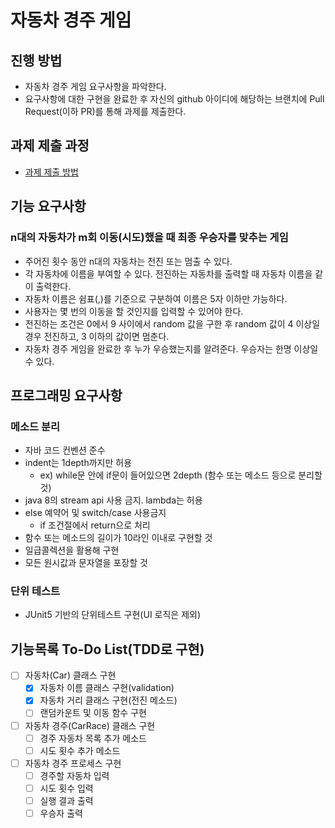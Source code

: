 # 자동차 경주 게임
## 진행 방법
* 자동차 경주 게임 요구사항을 파악한다.
* 요구사항에 대한 구현을 완료한 후 자신의 github 아이디에 해당하는 브랜치에 Pull Request(이하 PR)를 통해 과제를 제출한다.

## 과제 제출 과정
* [과제 제출 방법](https://github.com/next-step/nextstep-docs/tree/master/precourse)

## 기능 요구사항
### n대의 자동차가 m회 이동(시도)했을 때 최종 우승자를 맞추는 게임
* 주어진 횟수 동안 n대의 자동차는 전진 또는 멈출 수 있다.
* 각 자동차에 이름을 부여할 수 있다. 전진하는 자동차를 출력할 때 자동차 이름을 같이 출력한다.
* 자동차 이름은 쉼표(,)를 기준으로 구분하여 이름은 5자 이하만 가능하다.
* 사용자는 몇 번의 이동을 할 것인지를 입력할 수 있어야 한다.
* 전진하는 조건은 0에서 9 사이에서 random 값을 구한 후 random 값이 4 이상일 경우 전진하고, 3 이하의 값이면 멈춘다.
* 자동차 경주 게임을 완료한 후 누가 우승했는지를 알려준다. 우승자는 한명 이상일 수 있다.

## 프로그래밍 요구사항
### 메소드 분리
* 자바 코드 컨벤션 준수
* indent는 1depth까지만 허용
  * ex) while문 안에 if문이 들어있으면 2depth (함수 또는 메소드 등으로 분리할 것)
* java 8의 stream api 사용 금지. lambda는 허용
* else 예약어 및 switch/case 사용금지
  * if 조건절에서 return으로 처리
* 함수 또는 메소드의 길이가 10라인 이내로 구현할 것
* 일급콜렉션을 활용해 구현
* 모든 원시값과 문자열을 포장할 것
### 단위 테스트
* JUnit5 기반의 단위테스트 구현(UI 로직은 제외)

## 기능목록 To-Do List(TDD로 구현)
* [ ] 자동차(Car) 클래스 구현
  * [x] 자동차 이름 클래스 구현(validation)
  * [x] 자동차 거리 클래스 구현(전진 메소드)
  * [ ] 랜덤카운트 및 이동 함수 구현
* [ ] 자동차 경주(CarRace) 클래스 구현
  * [ ] 경주 자동차 목록 추가 메소드
  * [ ] 시도 횟수 추가 메소드
* [ ] 자동차 경주 프로세스 구현
  * [ ] 경주할 자동차 입력
  * [ ] 시도 횟수 입력
  * [ ] 실행 결과 출력
  * [ ] 우승자 출력
